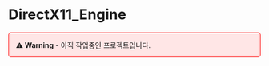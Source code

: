 # DirectX11_Engine

<div style="border: 1px solid red; padding: 1em; background-color: #ffe6e6; border-radius: 5px;">
<b>⚠️ Warning</b> - 아직 작업중인 프로젝트입니다.
</div>
